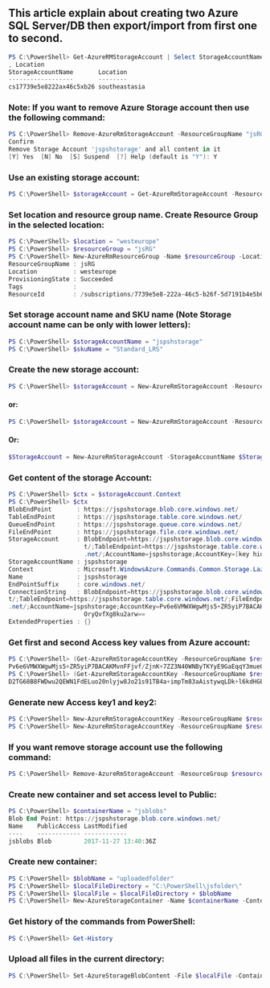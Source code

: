## This article explain about creating two Azure SQL Server/DB then export/import from first one to second.


```powershell 
PS C:\PowerShell> Get-AzureRMStorageAccount | Select StorageAccountName
, Location
StorageAccountName       Location
------------------       --------
cs17739e5e8222ax46c5xb26 southeastasia
```

### Note: If you want to remove Azure Storage account then use the following command:
```powershell
PS C:\PowerShell> Remove-AzureRmStorageAccount -ResourceGroupName "jsRG" -StorageAccountName $storageAccountName
Confirm
Remove Storage Account 'jspshstorage' and all content in it
[Y] Yes  [N] No  [S] Suspend  [?] Help (default is "Y"): Y
```

### Use an existing storage account:
```powershell
PS C:\PowerShell> $storageAccount = Get-AzureRmStorageAccount -ResourceGroupName $resourceGroup -Name $storageAccountName
```

### Set location and resource group name. Create Resource Group in the selected location:
```powershell
PS C:\PowerShell> $location = "westeurope"
PS C:\PowerShell> $resourceGroup = "jsRG"
PS C:\PowerShell> New-AzureRmResourceGroup -Name $resourceGroup -Location $location
ResourceGroupName : jsRG
Location          : westeurope
ProvisioningState : Succeeded
Tags              :
ResourceId        : /subscriptions/7739e5e8-222a-46c5-b26f-5d7191b4e5b6/resourceGroups/jsRG
```

### Set storage account name and SKU name (Note Storage account name can be only with lower letters):
```powershell
PS C:\PowerShell> $storageAccountName = "jspshstorage"
PS C:\PowerShell> $skuName = "Standard_LRS"
```

### Create the new storage account:
```powershell
PS C:\PowerShell> $storageAccount = New-AzureRmStorageAccount -ResourceGroupName $resourceGroup -Name $storageAccountName -Location $location -SkuName $skuName -Kind Storage -EnableEncryptionService Blob -AccessTier Hot
```

#### or:
```powershell
PS C:\PowerShell> $storageAccount = New-AzureRmStorageAccount -ResourceGroupName $resourceGroup -AccountName $storageAccountName -Location $location -SkuName $skuName -Kind Storage -EnableEncryptionService "Blob,File" -AssignIdentity
```

#### Or: 
```powershell
$StorageAccount = New-AzureRmStorageAccount -StorageAccountName $StorageAccountName -Type 'Standard_LRS' -ResourceGroupName $StorageResourceGroupName -Location "$ResourceGroupLocation"
```

### Get content of the storage Account:
```powershell
PS C:\PowerShell> $ctx = $storageAccount.Context
PS C:\PowerShell> $ctx
BlobEndPoint       : https://jspshstorage.blob.core.windows.net/
TableEndPoint      : https://jspshstorage.table.core.windows.net/
QueueEndPoint      : https://jspshstorage.queue.core.windows.net/
FileEndPoint       : https://jspshstorage.file.core.windows.net/
StorageAccount     : BlobEndpoint=https://jspshstorage.blob.core.windows.net/;QueueEndpoint=https://jspshstorage.queue.core.windows.ne
                     t/;TableEndpoint=https://jspshstorage.table.core.windows.net/;FileEndpoint=https://jspshstorage.file.core.windows
                     .net/;AccountName=jspshstorage;AccountKey=[key hidden]
StorageAccountName : jspshstorage
Context            : Microsoft.WindowsAzure.Commands.Common.Storage.LazyAzureStorageContext
Name               : jspshstorage
EndPointSuffix     : core.windows.net/
ConnectionString   : BlobEndpoint=https://jspshstorage.blob.core.windows.net/;QueueEndpoint=https://jspshstorage.queue.core.windows.ne
t/;TableEndpoint=https://jspshstorage.table.core.windows.net/;FileEndpoint=https://jspshstorage.file.core.windows
.net/;AccountName=jspshstorage;AccountKey=Pv6e6VMWXWgwMjs5+ZR5yiP7BACAKMvnFFjvf/ZjnK+7ZZ3N40WNByTKYyE9GaEqqY3mueQ
                     OryQvfXg8ku2arw==
ExtendedProperties : {}
```

### Get first and second Access key values from Azure account:
```powershell
PS C:\PowerShell> (Get-AzureRmStorageAccountKey -ResourceGroupName $resourceGroup -Name $storageAccountName).Value[0]
Pv6e6VMWXWgwMjs5+ZR5yiP7BACAKMvnFFjvf/ZjnK+7ZZ3N40WNByTKYyE9GaEqqY3mueQOryQvfXg8ku2arw==
PS C:\PowerShell> (Get-AzureRmStorageAccountKey -ResourceGroupName $resourceGroup -Name $storageAccountName).Value[1]
D2TG68B8FWDwu2QEWN1FdELuo20nlyjw8Jo21s91TB4a+impTm83aAistywqLDk+l6kdHGEgJKv3AwP1zTJBSQ==
```

### Generate new Access key1 and key2:
```powershell
PS C:\PowerShell> New-AzureRmStorageAccountKey -ResourceGroupName $resourceGroup -Name $storageAccountName -KeyName key1
PS C:\PowerShell> New-AzureRmStorageAccountKey -ResourceGroupName $resourceGroup -Name $storageAccountName -KeyName key2
```

### If you want remove storage account use the following command:
```powershell
PS C:\PowerShell> Remove-AzureRmStorageAccount -ResourceGroup $resourceGroup -AccountName $storageAccountName
```

### Create new container and set access level to Public:
```powershell
PS C:\PowerShell> $containerName = "jsblobs"
Blob End Point: https://jspshstorage.blob.core.windows.net/
Name    PublicAccess LastModified
----    ------------ ------------
jsblobs Blob         2017-11-27 13:40:36Z
```

### Create new container:
```powershell
PS C:\PowerShell> $blobName = "uploadedfolder"
PS C:\PowerShell> $localFileDirectory = "C:\PowerShell\jsfolder\"
PS C:\PowerShell> $localFile = $localFileDirectory + $blobName
PS C:\PowerShell> New-AzureStorageContainer -Name $containerName -Context $ctx -Permission blob
```

### Get history of the commands from PowerShell:
```powershell
PS C:\PowerShell> Get-History
```

### Upload all files in the current directory:
```powershell
PS C:\PowerShell> Set-AzureStorageBlobContent -File $localFile -Container $containerName -Blob $blobName -Context $ctx
```